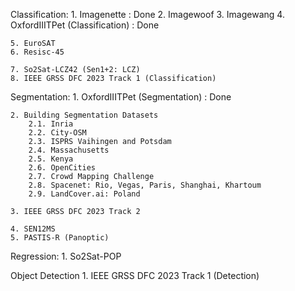 Classification: 
    1. Imagenette : Done
    2. Imagewoof 
    3. Imagewang
    4. OxfordIIITPet (Classification) : Done

    5. EuroSAT
    6. Resisc-45

    7. So2Sat-LCZ42 (Sen1+2: LCZ) 
    8. IEEE GRSS DFC 2023 Track 1 (Classification)

Segmentation:
    1. OxfordIIITPet (Segmentation) : Done

    2. Building Segmentation Datasets
        2.1. Inria
        2.2. City-OSM
        2.3. ISPRS Vaihingen and Potsdam
        2.4. Massachusetts
        2.5. Kenya
        2.6. OpenCities
        2.7. Crowd Mapping Challenge
        2.8. Spacenet: Rio, Vegas, Paris, Shanghai, Khartoum 
        2.9. LandCover.ai: Poland

    3. IEEE GRSS DFC 2023 Track 2

    4. SEN12MS 
    5. PASTIS-R (Panoptic)

Regression:
    1. So2Sat-POP

Object Detection
    1. IEEE GRSS DFC 2023 Track 1 (Detection) 